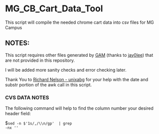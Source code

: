 # MG_CB_Cart_Data_Tool
This script will compile the needed chrome cart data into csv files for MG Campus

<h2><b>NOTES: </b></h2>This script requires other files generated by <a href="https://github.com/jay0lee/GAM">GAM</a> (thanks to <a href="https://github.com/jay0lee">jay0lee</a>) that are not provided in this repository.

I will be added more sanity checks and error checking later.

Thank You to <a href="https://github.com/unixabg"/>Richard Nelson - unixabg</a> for your help with the date and substr portion of the awk call in this script.

<h3>CVS DATA NOTES</h3>
The following command will help to find the column number your desired header field:

$<code>sed -n $'1s/,/\\\n/gp' <FILENAME OF CSV FILE TO SEARCH> | grep -nx '<WANTED FIELD>'</code>
